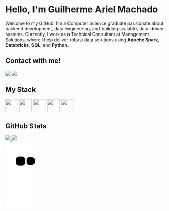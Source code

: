 # Hello, I'm Guilherme Ariel Machado

Welcome to my GitHub! I'm a Computer Science graduate passionate about backend development, data engineering, and building scalable, data-driven systems. Currently, I work as a Technical Consultant at Management Solutions, where I help deliver robust data solutions using **Apache Spark**, **Databricks**, **SQL**, and **Python**.

## Contact with me!
<div>
<a href = "mailto:gmachado.ariel@gmail.com"><img loading="lazy" src="https://img.shields.io/badge/Gmail-D14836?style=for-the-badge&logo=gmail&logoColor=white" target="_blank"></a>
<a href="https://vwww.linkedin.com/in/guilherme-ariel-machado-1432228a" target="_blank"><img loading="lazy" src="https://img.shields.io/badge/-LinkedIn-%230077B5?style=for-the-badge&logo=linkedin&logoColor=white" target="_blank"></a>   
</div>

## My Stack
<div>
  <img loading="lazy" src="https://cdn.jsdelivr.net/gh/devicons/devicon/icons/python/python-original.svg" width="40" height="40"/>
  <img loading="lazy" src="https://cdn.jsdelivr.net/gh/devicons/devicon/icons/java/java-original.svg" width="40" height="40"/>
  <img loading="lazy" src="https://cdn.jsdelivr.net/gh/devicons/devicon/icons/mysql/mysql-original.svg" width="40" height="40"/>
  <img loading="lazy" src="https://cdn.jsdelivr.net/gh/devicons/devicon/icons/linux/linux-original.svg" width="40" height="40"/>
  <img loading="lazy" src="https://cdn.jsdelivr.net/gh/devicons/devicon/icons/git/git-original.svg" width="40" height="40"/>
</div>

## GitHub Stats
<div>
<a href="https://github.com/guilhermeariel">
  <img loading="lazy" height="180em" src="https://github-readme-stats.vercel.app/api/top-langs/?username=guilhermeariel&layout=compact&langs_count=7&theme=dracula"/>
  <img loading="lazy" height="180em" src="https://github-readme-stats.vercel.app/api?username=guilhermeariel&show_icons=true&theme=dracula&include_all_commits=true&count_private=true"/>
</a>
</div>


![Snake animation](https://github.com/guilhermeariel/guilhermeariel/blob/output/github-contribution-grid-snake.svg)
